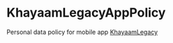 # KhayaamLegacyAppPolicy
Personal data policy for mobile app [KhayaamLegacy](https://play.google.com/store/apps/details?id=com.artsoft.KhayaamLegacy.app)
